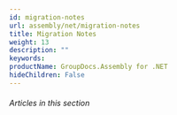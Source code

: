 ```yaml
---
id: migration-notes
url: assembly/net/migration-notes
title: Migration Notes
weight: 13
description: ""
keywords: 
productName: GroupDocs.Assembly for .NET
hideChildren: False
---
```

###### Articles in this section
